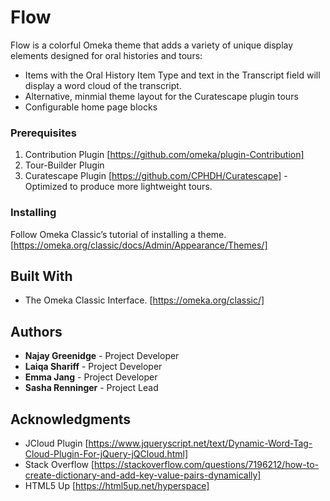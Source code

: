# Flow
Flow is a colorful Omeka theme that adds a variety of unique display elements designed for oral histories and tours:
* Items with the Oral History Item Type and text in the Transcript field will display a word cloud of the transcript.
* Alternative, minmial theme layout for the Curatescape plugin tours
* Configurable home page blocks

### Prerequisites
1. Contribution Plugin [https://github.com/omeka/plugin-Contribution]
2. Tour-Builder Plugin
3. Curatescape Plugin [https://github.com/CPHDH/Curatescape] - Optimized to produce more lightweight tours.

### Installing
Follow Omeka Classic’s tutorial of installing a theme. [https://omeka.org/classic/docs/Admin/Appearance/Themes/]

## Built With
* The Omeka Classic Interface. [https://omeka.org/classic/]


## Authors
* **Najay Greenidge** - Project Developer
* **Laiqa Shariff** - Project Developer
* **Emma Jang** - Project Developer
* **Sasha Renninger** - Project Lead


## Acknowledgments
* JCloud Plugin [https://www.jqueryscript.net/text/Dynamic-Word-Tag-Cloud-Plugin-For-jQuery-jQCloud.html]
* Stack Overflow [https://stackoverflow.com/questions/7196212/how-to-create-dictionary-and-add-key-value-pairs-dynamically]
* HTML5 Up [https://html5up.net/hyperspace]
